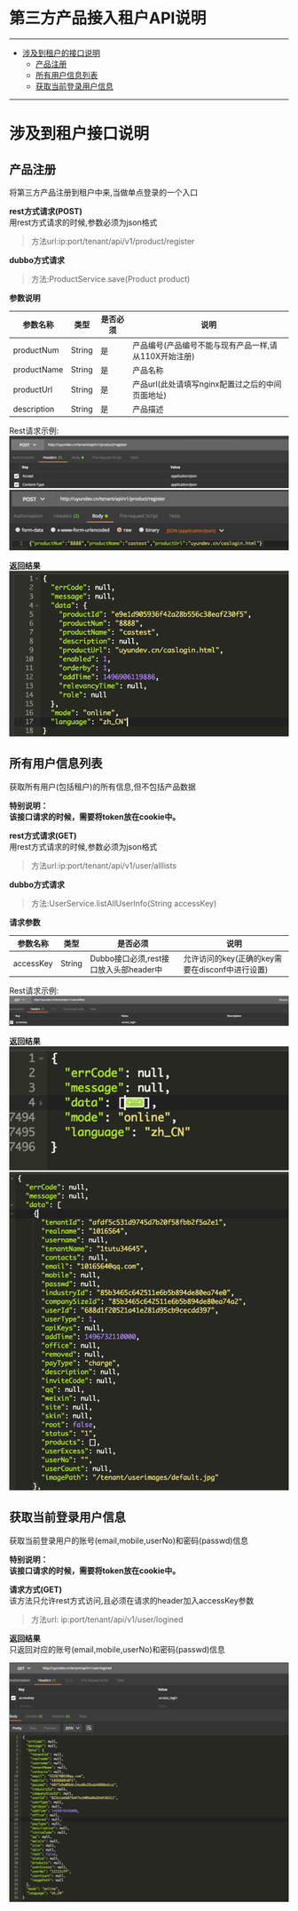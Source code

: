 # 第三方产品接入租户API说明
---

* [涉及到租户的接口说明](#涉及到租户接口说明)
	* [产品注册](#产品注册)
	* [所有用户信息列表](#所有用户信息列表)
	* [获取当前登录用户信息](#获取当前登录用户信息)

---

# 涉及到租户接口说明
## 产品注册
将第三方产品注册到租户中来,当做单点登录的一个入口

**rest方式请求(POST)**  
用rest方式请求的时候,参数必须为json格式  

> 方法url:ip:port/tenant/api/v1/product/register

**dubbo方式请求**

> 方法:ProductService.save(Product product)

**参数说明**

参数名称 | 类型 | 是否必须 | 说明 |
--- |--- | --- | --- | 
productNum | String | 是 | 产品编号(产品编号不能与现有产品一样,请从110X开始注册) |
productName | String | 是 | 产品名称 |
productUrl | String | 是 | 产品url(此处请填写nginx配置过之后的中间页面地址) | 
description | String | 是 | 产品描述 |

Rest请求示例:  
![Rest请求示例1](tripartite_product_sso1.png)  
![Rest请求示例2](tripartite_product_sso2.png)  

**返回结果**  
![返回结果](tripartite_product_sso3.png)

## 所有用户信息列表
获取所有用户(包括租户)的所有信息,但不包括产品数据

**特别说明：**  
**该接口请求的时候，需要将token放在cookie中。**


**rest方式请求(GET)**  
用rest方式请求的时候,参数必须为json格式  

> 方法url:ip:port/tenant/api/v1/user/alllists

**dubbo方式请求**

> 方法:UserService.listAllUserInfo(String accessKey)

**请求参数**

参数名称 | 类型 | 是否必须 | 说明 |
--- |--- | --- | --- | 
accessKey | String | Dubbo接口必须,rest接口放入头部header中 | 允许访问的key(正确的key需要在disconf中进行设置)|

Rest请求示例:
![Rest请求示例](tripartite_product_sso4.png)  

**返回结果**   
![返回结构](tripartite_product_sso5.png)  
![用户信息在data中](tripartite_product_sso6.png)  

## 获取当前登录用户信息
获取当前登录用户的账号(email,mobile,userNo)和密码(passwd)信息

**特别说明：**   
**该接口请求的时候，需要将token放在cookie中。**


**请求方式(GET)**  
该方法只允许rest方式访问,且必须在请求的header加入accessKey参数

> 方法url: ip:port/tenant/api/v1/user/logined

**返回结果**  
只返回对应的账号(email,mobile,userNo)和密码(passwd)信息

![返回结果](tripartite_product_sso7.png)





